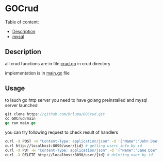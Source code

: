 # GOCrud

Table of content:
+ [Description](#Description)
+ [mysql](#Usage)


## Description

all crud functions are in file [crud.go](https://github.com/Drlupa/GOCrud/blob/main/crud/crud.go) in crud directory

implementation is in [main.go](https://github.com/Drlupa/GOCrud/blob/main/main/main.go) file

## Usage

to lauch go http server you need to have golang preinstalled and mysql server launched

```GO
git clone https://github.com/Drlupa/GOCrud.git
cd GOCrud/main
go run main.go
```

you can try following request to check result of handlers

```bash
curl -X POST -H "Content-Type: application/json" -d '{"Name":"John Doe","Email":"john@example.com"}' http://localhost:8090/user  # for creating user with api 
curl http://localhost:8090/user/{id} # getting users info by id
curl -X PUT -H "Content-Type: application/json" -d '{"Name":"Jane Doe","Email":"jane@example.com"}' http://localhost:8090/user/{id} # updationg user info by id
curl -X DELETE http://localhost:8090/user/{id} # deleting user by id
```